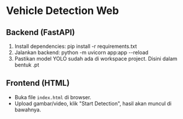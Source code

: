 # Vehicle Detection Web

## Backend (FastAPI)
1. Install dependencies: pip install -r requirements.txt
2. Jalankan backend: python -m uvicorn app:app --reload
3. Pastikan model YOLO sudah ada di workspace project. Disini dalam bentuk .pt

## Frontend (HTML)
- Buka file `index.html` di browser.
- Upload gambar/video, klik "Start Detection", hasil akan muncul di bawahnya.
